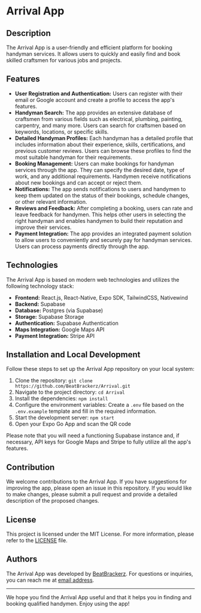 # Arrival App

## Description

The Arrival App is a user-friendly and efficient platform for booking handyman services. It allows users to quickly and easily find and book skilled craftsmen for various jobs and projects.

## Features

- **User Registration and Authentication:** Users can register with their email or Google account and create a profile to access the app's features.
- **Handyman Search:** The app provides an extensive database of craftsmen from various fields such as electrical, plumbing, painting, carpentry, and many more. Users can search for craftsmen based on keywords, locations, or specific skills.
- **Detailed Handyman Profiles:** Each handyman has a detailed profile that includes information about their experience, skills, certifications, and previous customer reviews. Users can browse these profiles to find the most suitable handyman for their requirements.
- **Booking Management:** Users can make bookings for handyman services through the app. They can specify the desired date, type of work, and any additional requirements. Handymen receive notifications about new bookings and can accept or reject them.
- **Notifications:** The app sends notifications to users and handymen to keep them updated on the status of their bookings, schedule changes, or other relevant information.
- **Reviews and Feedback:** After completing a booking, users can rate and leave feedback for handymen. This helps other users in selecting the right handyman and enables handymen to build their reputation and improve their services.
- **Payment Integration:** The app provides an integrated payment solution to allow users to conveniently and securely pay for handyman services. Users can process payments directly through the app.

## Technologies

The Arrival App is based on modern web technologies and utilizes the following technology stack:

- **Frontend:** React.js, React-Native, Expo SDK, TailwindCSS, Nativewind
- **Backend:** Supabase
- **Database:** Postgres (via Supabase)
- **Storage:** Supabase Storage
- **Authentication:** Supabase Authentication
- **Maps Integration:** Google Maps API
- **Payment Integration:** Stripe API

## Installation and Local Development

Follow these steps to set up the Arrival App repository on your local system:

1. Clone the repository: `git clone https://github.com/BeatBrackerz/Arrival.git`
2. Navigate to the project directory: `cd Arrival`
3. Install the dependencies: `npm install`
4. Configure the environment variables: Create a `.env` file based on the `.env.example` template and fill in the required information.
5. Start the development server: `npm start`
6. Open your Expo Go App and scan the QR code

Please note that you will need a functioning Supabase instance and, if necessary, API keys for Google Maps and Stripe to fully utilize all the app's features.

## Contribution

We welcome contributions to the Arrival App. If you have suggestions for improving the app, please open an issue in this repository. If you would like to make changes, please submit a pull request and provide a detailed description of the proposed changes.

## License

This project is licensed under the MIT License. For more information, please refer to the [LICENSE](https://github.com/BeatBrackerz/Arrival/blob/main/LICENSE) file.

## Authors

The Arrival App was developed by [BeatBrackerz](https://github.com/BeatBrackerz). For questions or inquiries, you can reach me at [email address](mailto:it@beatbrackerz.de).

------

We hope you find the Arrival App useful and that it helps you in finding and booking qualified handymen. Enjoy using the app!